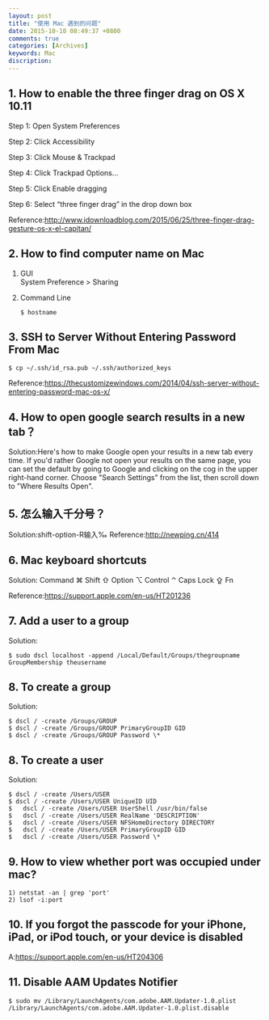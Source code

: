 ```yaml
---
layout: post
title: "使用 Mac 遇到的问题"
date: 2015-10-10 08:49:37 +0800
comments: true
categories: [Archives]
keywords: Mac
discription: 
---
```


## 1. How to enable the three finger drag on OS X 10.11
Step 1: Open System Preferences

Step 2: Click Accessibility

Step 3: Click Mouse & Trackpad

Step 4: Click Trackpad Options…

Step 5: Click Enable dragging

Step 6: Select “three finger drag” in the drop down box

Reference:http://www.idownloadblog.com/2015/06/25/three-finger-drag-gesture-os-x-el-capitan/
<!-- more -->

## 2. How to find computer name on Mac
1. GUI  
 System Preference > Sharing
 
2. Command Line
	
	```
	$ hostname
	```
	
## 3. SSH to Server Without Entering Password From Mac 

```
$ cp ~/.ssh/id_rsa.pub ~/.ssh/authorized_keys
```

Reference:https://thecustomizewindows.com/2014/04/ssh-server-without-entering-password-mac-os-x/

<!-- more -->

## 4. How to open google search results in a new tab？

Solution:Here's how to make Google open your results in a new tab every time. If you'd rather Google not open your results on the same page, you can set the default by going to Google and clicking on the cog in the upper right-hand corner. Choose "Search Settings" from the list, then scroll down to "Where Results Open".

## 5. 怎么输入千分号？
Solution:shift-option-R输入‰
Reference:http://newping.cn/414

## 6. Mac keyboard shortcuts
Solution:
Command ⌘
Shift ⇧
Option ⌥
Control ⌃
Caps Lock ⇪
Fn

Reference:https://support.apple.com/en-us/HT201236

## 7. Add a user to a group 
Solution:

```
$ sudo dscl localhost -append /Local/Default/Groups/thegroupname GroupMembership theusername
```

## 8. To create a group
Solution:

```
$ dscl / -create /Groups/GROUP
$ dscl / -create /Groups/GROUP PrimaryGroupID GID
$ dscl / -create /Groups/GROUP Password \*
```

## 8. To create a user
Solution:

```
$ dscl / -create /Users/USER
$ dscl / -create /Users/USER UniqueID UID
$	dscl / -create /Users/USER UserShell /usr/bin/false
$	dscl / -create /Users/USER RealName 'DESCRIPTION'
$	dscl / -create /Users/USER NFSHomeDirectory DIRECTORY
$	dscl / -create /Users/USER PrimaryGroupID GID
$	dscl / -create /Users/USER Password \*
```

## 9. How to view whether port was occupied under mac?

```
1) netstat -an | grep 'port'
2) lsof -i:port
```

## 10. If you forgot the passcode for your iPhone, iPad, or iPod touch, or your device is disabled
A:https://support.apple.com/en-us/HT204306

## 11. Disable AAM Updates Notifier

```
$ sudo mv /Library/LaunchAgents/com.adobe.AAM.Updater-1.0.plist /Library/LaunchAgents/com.adobe.AAM.Updater-1.0.plist.disable
```


